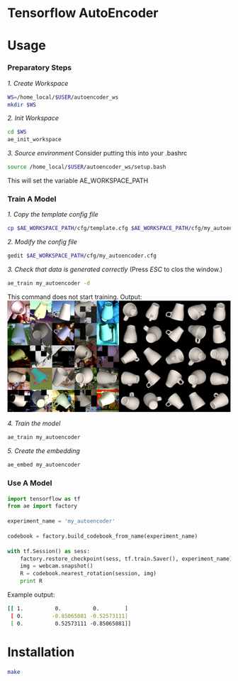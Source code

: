 # Tensorflow AutoEncoder

# Usage
### Preparatory Steps
*1. Create Workspace*
```bash
WS=/home_local/$USER/autoencoder_ws
mkdir $WS
```

*2. Init Workspace*
```bash
cd $WS
ae_init_workspace
```

*3. Source environment*
Consider putting this into your .bashrc
```bash
source /home_local/$USER/autoencoder_ws/setup.bash
```
This will set the variable AE_WORKSPACE_PATH

### Train A Model
*1. Copy the template config file*
```bash
cp $AE_WORKSPACE_PATH/cfg/template.cfg $AE_WORKSPACE_PATH/cfg/my_autoencoder.cfg
```
*2. Modify the config file*
```bash
gedit $AE_WORKSPACE_PATH/cfg/my_autoencoder.cfg
```

*3. Check that data is generated correctly*
(Press *ESC* to clos the window.)
```bash
ae_train my_autoencoder -d
```
This command does not start training.
Output:
![](docs/example_batch.png)

*4. Train the model*
```bash
ae_train my_autoencoder
```

*5. Create the embedding*
```bash
ae_embed my_autoencoder
```

### Use A Model
```python
import tensorflow as tf
from ae import factory

experiment_name = 'my_autoencoder'

codebook = factory.build_codebook_from_name(experiment_name)

with tf.Session() as sess:
	factory.restore_checkpoint(sess, tf.train.Saver(), experiment_name)
	img = webcam.snapshot()
	R = codebook.nearest_rotation(session, img)
	print R
```
Example output:
```bash
[[ 1.          0.          0.        ]
 [ 0.         -0.85065081 -0.52573111]
 [ 0.          0.52573111 -0.85065081]]
```
# Installation

```bash
make
```
